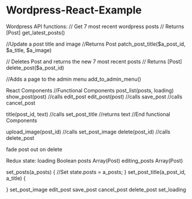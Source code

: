 # Wordpress-React-Example


Wordpress API functions:
// Get 7 most recent wordpress posts
// Returns [Post]
get_latest_posts()


//Update a post title and image
//Returns Post
patch_post_title($a_post_id, $a_title, $a_image)


// Deletes Post and returns the new 7 most recent posts
// Returns [Post]
delete_post($a_post_id)

//Adds a page to the admin menu
add_to_admin_menu()


React Components
//Functional Components
post_list(posts, loading)
show_post(post)
//calls edit_post
edit_post(post)
//calls save_post
//calls cancel_post

title(post_id, text)
//calls set_post_title
//returns text
//End functional Components

upload_image(post_id)
//calls set_post_image
delete(post_id)
//calls delete_post

fade post out on delete

Redux state:
loading Boolean
posts Array(Post)
editing_posts Array(Post)








set_posts(a_posts) {
	//Set state.posts = a_posts;
}
set_post_title(a_post_id, a_title) {
	
}
set_post_image
edit_post
save_post
cancel_post
delete_post
set_loading
